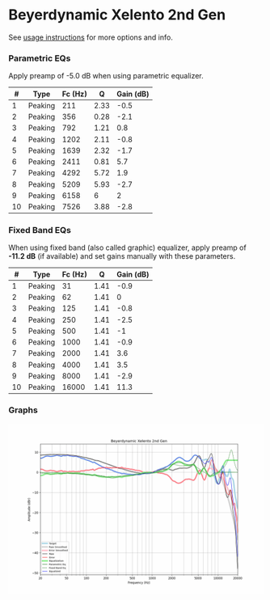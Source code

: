 # Beyerdynamic Xelento 2nd Gen
See [usage instructions](https://github.com/jaakkopasanen/AutoEq#usage) for more options and info.

### Parametric EQs
Apply preamp of -5.0 dB when using parametric equalizer.

|   # | Type    |   Fc (Hz) |    Q |   Gain (dB) |
|-----|---------|-----------|------|-------------|
|   1 | Peaking |       211 | 2.33 |        -0.5 |
|   2 | Peaking |       356 | 0.28 |        -2.1 |
|   3 | Peaking |       792 | 1.21 |         0.8 |
|   4 | Peaking |      1202 | 2.11 |        -0.8 |
|   5 | Peaking |      1639 | 2.32 |        -1.7 |
|   6 | Peaking |      2411 | 0.81 |         5.7 |
|   7 | Peaking |      4292 | 5.72 |         1.9 |
|   8 | Peaking |      5209 | 5.93 |        -2.7 |
|   9 | Peaking |      6158 | 6    |         2   |
|  10 | Peaking |      7526 | 3.88 |        -2.8 |

### Fixed Band EQs
When using fixed band (also called graphic) equalizer, apply preamp of **-11.2 dB** (if available) and set gains manually with these parameters.

|   # | Type    |   Fc (Hz) |    Q |   Gain (dB) |
|-----|---------|-----------|------|-------------|
|   1 | Peaking |        31 | 1.41 |        -0.9 |
|   2 | Peaking |        62 | 1.41 |         0   |
|   3 | Peaking |       125 | 1.41 |        -0.8 |
|   4 | Peaking |       250 | 1.41 |        -2.5 |
|   5 | Peaking |       500 | 1.41 |        -1   |
|   6 | Peaking |      1000 | 1.41 |        -0.9 |
|   7 | Peaking |      2000 | 1.41 |         3.6 |
|   8 | Peaking |      4000 | 1.41 |         3.5 |
|   9 | Peaking |      8000 | 1.41 |        -2.9 |
|  10 | Peaking |     16000 | 1.41 |        11.3 |

### Graphs
![](./Beyerdynamic%20Xelento%202nd%20Gen.png)
